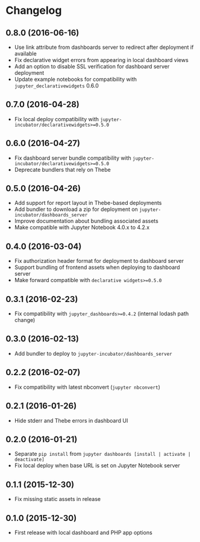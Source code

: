# Changelog

## 0.8.0 (2016-06-16)

* Use link attribute from dashboards server to redirect after deployment if available
* Fix declarative widget errors from appearing in local dashboard views
* Add an option to disable SSL verification for dashboard server deployment
* Update example notebooks for compatibility with `jupyter_declarativewidgets` 0.6.0

## 0.7.0 (2016-04-28)

* Fix local deploy compatibility with `jupyter-incubator/declarativewidgets>=0.5.0`

## 0.6.0 (2016-04-27)

* Fix dashboard server bundle compatibility with `jupyter-incubator/declarativewidgets>=0.5.0`
* Deprecate bundlers that rely on Thebe

## 0.5.0 (2016-04-26)

* Add support for report layout in Thebe-based deployments
* Add bundler to download a zip for deployment on `jupyter-incubator/dashboards_server`
* Improve documentation about bundling associated assets
* Make compatible with Jupyter Notebook 4.0.x to 4.2.x

## 0.4.0 (2016-03-04)

* Fix authorization header format for deployment to dashboard server
* Support bundling of frontend assets when deploying to dashboard server
* Make forward compatible with `declarative widgets>=0.5.0`

## 0.3.1 (2016-02-23)

* Fix compatibility with `jupyter_dashboards>=0.4.2` (internal lodash path change)

## 0.3.0 (2016-02-13)

* Add bundler to deploy to `jupyter-incubator/dashboards_server`

## 0.2.2 (2016-02-07)

* Fix compatibility with latest nbconvert (`jupyter nbconvert`)

## 0.2.1 (2016-01-26)

* Hide stderr and Thebe errors in dashboard UI

## 0.2.0 (2016-01-21)

* Separate `pip install` from `jupyter dashboards [install | activate | deactivate]`
* Fix local deploy when base URL is set on Jupyter Notebook server

## 0.1.1 (2015-12-30)

* Fix missing static assets in release

## 0.1.0 (2015-12-30)

* First release with local dashboard and PHP app options
